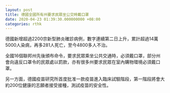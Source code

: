 ```yaml
---
layout: post
title: 德國全國所有州要求民眾坐公交時戴口罩
date: 2020-04-23 01:39:30.000000000 +08:00
categories: rthk
---
```


德國新增超過2200宗新型肺炎確診病例，數字連續第二日上升，累計超過14萬5000人染病，再多281人死亡，至今4800多人不治。

全國16個聯邦州先後頒布命令，要求民眾乘坐公共交通時，必須戴口罩，部分州會向違反口罩令的民眾處以罰款，亦有很多州要求民眾在室內購物環境必須戴口罩。

另一方面，德國疫苗研究所首度批准一款疫苗進入臨床試驗階段，第一階段將會大約200位健康的志願者接受接種，測試疫苗的安全性。
